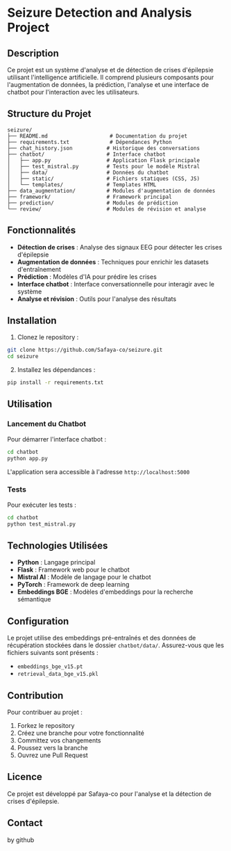 # Seizure Detection and Analysis Project

## Description
Ce projet est un système d'analyse et de détection de crises d'épilepsie utilisant l'intelligence artificielle. Il comprend plusieurs composants pour l'augmentation de données, la prédiction, l'analyse et une interface de chatbot pour l'interaction avec les utilisateurs.

## Structure du Projet

```
seizure/
├── README.md                    # Documentation du projet
├── requirements.txt             # Dépendances Python
├── chat_history.json           # Historique des conversations
├── chatbot/                    # Interface chatbot
│   ├── app.py                  # Application Flask principale
│   ├── test_mistral.py         # Tests pour le modèle Mistral
│   ├── data/                   # Données du chatbot
│   ├── static/                 # Fichiers statiques (CSS, JS)
│   └── templates/              # Templates HTML
├── data_augmentation/          # Modules d'augmentation de données
├── framework/                  # Framework principal
├── prediction/                 # Modules de prédiction
└── review/                     # Modules de révision et analyse
```

## Fonctionnalités

- **Détection de crises** : Analyse des signaux EEG pour détecter les crises d'épilepsie
- **Augmentation de données** : Techniques pour enrichir les datasets d'entraînement
- **Prédiction** : Modèles d'IA pour prédire les crises
- **Interface chatbot** : Interface conversationnelle pour interagir avec le système
- **Analyse et révision** : Outils pour l'analyse des résultats

## Installation

1. Clonez le repository :
```bash
git clone https://github.com/Safaya-co/seizure.git
cd seizure
```

2. Installez les dépendances :
```bash
pip install -r requirements.txt
```

## Utilisation

### Lancement du Chatbot
Pour démarrer l'interface chatbot :
```bash
cd chatbot
python app.py
```

L'application sera accessible à l'adresse `http://localhost:5000`

### Tests
Pour exécuter les tests :
```bash
cd chatbot
python test_mistral.py
```

## Technologies Utilisées

- **Python** : Langage principal
- **Flask** : Framework web pour le chatbot
- **Mistral AI** : Modèle de langage pour le chatbot
- **PyTorch** : Framework de deep learning
- **Embeddings BGE** : Modèles d'embeddings pour la recherche sémantique

## Configuration

Le projet utilise des embeddings pré-entraînés et des données de récupération stockées dans le dossier `chatbot/data/`. Assurez-vous que les fichiers suivants sont présents :
- `embeddings_bge_v15.pt`
- `retrieval_data_bge_v15.pkl`

## Contribution

Pour contribuer au projet :
1. Forkez le repository
2. Créez une branche pour votre fonctionnalité
3. Committez vos changements
4. Poussez vers la branche
5. Ouvrez une Pull Request

## Licence

Ce projet est développé par Safaya-co pour l'analyse et la détection de crises d'épilepsie.

## Contact
by github